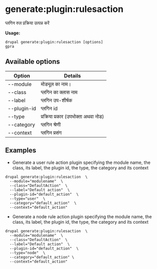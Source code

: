 # generate:plugin:rulesaction
प्लगिन रुल प्रक्रिया उत्पन्न करें

**Usage:**
```
drupal generate:plugin:rulesaction [options]
gpra
```

## Available options
Option | Details
-------|-------------
--module | मोड्यूल का नाम।
--class | प्लगिन का क्लास नाम
--label | प्लगिन उप-शीर्षक
--plugin-id | प्लगिन id
--type | प्रक्रिया प्रकार (उपभोक्ता अथवा नोड)
--category | प्लगिन श्रेणी
--context | प्लगिन प्रसंग

## Examples
* Generate a user rule action plugin specifying the module name, the class, its label, the plugin id, the type, the category and its context
```
drupal generate:plugin:rulesaction  \
  --module="modulename"  \
  --class="DefaultAction"  \
  --label="Default action"  \
  --plugin-id="default_action"  \
  --type="user"  \
  --category="default_action"  \
  --context="default_action"
```
* Generate a node rule action plugin specifying the module name, the class, its label, the plugin id, the type, the category and its context
```
drupal generate:plugin:rulesaction  \
  --module="modulename"  \
  --class="DefaultAction"  \
  --label="Default action"  \
  --plugin-id="default_action"  \
  --type="node"  \
  --category="default_action" \
  --context="default_action"
```
